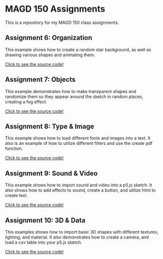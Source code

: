 # MAGD 150 Assignments 

This is a repository for my MAGD 150 class assignments. 

## Assignment 6: Organization 

This example shows how to create a random star background, as well as drawing various shapes and animating them. 

[Click to see the source code!](https://github.com/Duncanbj01/MAGD-sketches/blob/gh-pages/s21magd150lab06_Duncan/sketch.js)

## Assignment 7: Objects

This example demonstrates how to make transparent shapes and randomize them so they appear around the sketch in random places, creating a fog effect. 

[Click to see the source code!](https://github.com/Duncanbj01/MAGD-sketches/blob/gh-pages/s21magd150lab07_Duncan/sketch.js)

## Assignment 8: Type & Image

This example shows how to load different fonts and images into a text. It also is an example of how to utilize different filters and use the create pdf function. 

[Click to see the source code!](https://github.com/Duncanbj01/MAGD-sketches/blob/gh-pages/s21magd150_lab08_Duncan/sketch.js)

## Assignment 9: Sound & Video

This example shows how to import sound and video into a p5.js sketch. It also shows how to add effects to sound, create a button, and utilize html to create text. 

[Click to see the source code!](https://github.com/Duncanbj01/MAGD-sketches/blob/gh-pages/s21magd150lab09_Duncan/sketch.js)

## Assignment 10: 3D & Data

This examples shows how to import basic 3D shapes with different textures, lighting, and material. It also demonstrates how to create a camera, and load a csv table into your p5.js sketch. 

[Click to see the source code!](https://github.com/Duncanbj01/MAGD-sketches/blob/gh-pages/s21magd150lab10_Duncan/sketch.js)
